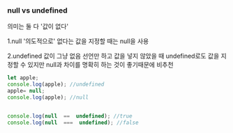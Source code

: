 ﻿### null vs undefined
의미는 둘 다 '값이 없다'

1.null
'의도적으로' 없다는 값을 지정할 때는 null을 사용

2.undefined
값이 그냥 없음
선언만 하고 값을 넣지 않았을 때
undefined로도 값을 지정할 수 있지만 null과 차이를 명확히 하는 것이 좋기때문에 비추천

~~~js
let apple;
console.log(apple); //undefined
apple= null;
console.log(apple); //null


console.log(null  ==  undefined); //true
console.log(null  ===  undefined); //false
~~~
